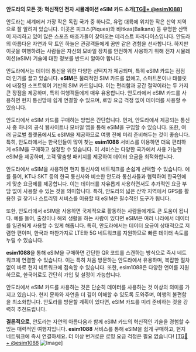 **안도라의 모든 것: 혁신적인 전자 시뮬레이션 eSIM 카드 소개[[TG💪+ @esim1088](https://t.me/s/esim1088)]**

안도라는 세계에서 가장 작은 독립 국가 중 하나로, 유럽 대륙에 위치한 작은 산악 지역으로 잘 알려져 있습니다. 이곳은 피크스(Piques)와 바ltkas(Balkans) 등 유명한 산맥이 자리하고 있어 많은 스포츠 애호가들이 찾아오는 데리스트 파라다이스입니다. 안도라의 아름다운 자연과 탁 트인 하늘은 관광객들에게 꿈만 같은 경험을 선사합니다. 하지만 이곳을 여행하려는 사람들은 자신의 모바일 장치를 안전하게 사용하기 위해 전자 시뮬레이션(eSIM) 기술에 대한 정보를 반드시 알아야 합니다.

안도라에서는 데이터 통신을 위한 다양한 선택지가 제공되며, 특히 eSIM 카드는 점점 더 인기를 끌고 있습니다. **eSIM**은 물리적인 SIM 카드를 없애고, 스마트폰이나 태블릿에 내장된 소프트웨어 기반의 SIM 카드입니다. 이는 편리함과 공간 절약이라는 두 가지 큰 장점을 제공하며, 특히 여행객들에게 매우 유용합니다. 안도라에서 eSIM 카드를 사용하면 현지 통신망에 쉽게 연결할 수 있으며, 로밍 요금 걱정 없이 데이터를 사용할 수 있습니다.

안도라에서 eSIM 카드를 구매하는 방법은 간단합니다. 먼저, 안도라에서 제공되는 통신사 중 하나의 공식 웹사이트나 모바일 앱을 통해 eSIM을 구입할 수 있습니다. 또한, 여러 글로벌 플랫폼에서도 eSIM을 제공하므로 여행 전에 미리 준비해두는 것이 좋습니다. 특히, 안도라에서는 한국인들이 많이 찾는 **esim1088** 서비스를 이용하면 더욱 편리하게 eSIM을 구매하고 설정할 수 있습니다. 이 서비스는 다양한 국가에서 사용 가능한 eSIM을 제공하며, 고객 맞춤형 패키지를 제공하여 데이터 요금을 최적화합니다.

안도라에서 eSIM을 사용하면 현지 통신사의 네트워크를 손쉽게 선택할 수 있습니다. 예를 들어, KT나 SKT 등의 한국 통신사와 비슷한 안도라 통신사들과 협력하여 한국인에게 맞춘 요금제를 제공합니다. 이는 데이터를 자유롭게 사용하면서도 추가적인 요금 부담 없이 사용할 수 있는 것을 의미합니다. 특히, 안도라의 넓은 산악 지역에서 GPS를 활용한 길 찾기나 스트리밍 서비스를 이용할 때 eSIM은 필수적인 도구가 됩니다.

또한, 안도라에서 eSIM을 사용하면 국제적으로 활동하는 사람들에게도 큰 도움이 됩니다. 예를 들어, 출장이나 해외 생활을 하는 사람이 있다면 eSIM은 여러 나라에서 데이터를 일관되게 사용할 수 있게 해줍니다. 특히, 안도라에서는 데이터 요금이 상대적으로 저렴한 편이며, 한국과 마찬가지로 LTE와 5G 네트워크를 지원하므로 빠른 데이터 속도를 누릴 수 있습니다.

**esim1088**을 통해 eSIM을 구매하면 간단한 QR 코드를 스캔하는 방식으로 즉시 네트워크에 연결할 수 있습니다. 이는 특히 처음 방문하는 안도라에서 유용하며, 복잡한 절차 없이 바로 현지 네트워크에 접속할 수 있습니다. 또한, esim1088은 다양한 언어를 지원하므로, 한국어로도 간단히 가입 및 설정이 가능합니다.

안도라에서 eSIM 카드를 사용하는 것은 단순히 데이터를 사용하는 것 이상의 의미를 가지고 있습니다. 현지 문화와 자연을 더 깊이 이해할 수 있도록 도와주며, 여행의 불편함을 최소화합니다. 안도라를 방문할 계획이 있다면, eSIM 카드를 미리 준비하는 것을 강력히 추천드립니다.

**결론적으로**, 안도라는 자연의 아름다움과 함께 eSIM 카드의 혁신적인 기술을 경험할 수 있는 매력적인 여행지입니다. **esim1088** 서비스를 통해 eSIM을 쉽게 구매하고, 현지 네트워크에 즉시 연결하세요. 더 이상 번거로운 로밍 요금 걱정은 필요 없습니다! [[TG💪+ @esim1088](https://t.me/s/esim1088) ![Image](https://i.postimg.cc/Y0z9fWf4/image.png)]